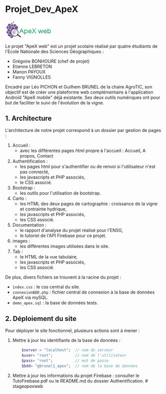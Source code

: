 # Projet_Dev_ApeX

<img src="./images/Logo_ApexWeb.png" alt="ApeX web Logo" width="150em" align="center"/>


Le projet "ApeX web" est un projet scolaire réalisé par quatre étudiants de l'Ecole Nationale des Sciences Géographiques :
*  Grégoire BONHOURE (chef de projet)
*  Etienne LEBRETON
*  Manon PAYOUX
*  Fanny VIGNOLLES

Encadré par Léo PICHON et Guilhem BRUNEL de la chaire AgroTIC, son objectif est de créer une plateforme web complémentaire à l'application Androïd "ApeX mobile" déjà existante. Ses deux outils numériques ont pour but de faciliter le suivi de l'évolution de la vigne.


## 1. Architecture

L'architecture de notre projet correspond à un dossier par gestion de pages :
1.  Accueil :
    *  avec les différentes pages html propre à l'accueil : Accueil, A propos, Contact
2.  Authentification :
    *  les pages html pour s'authentifier ou de renvoi si l'utilisateur n'est pas connecté,
    *  les javascripts et PHP associés,
    *  le CSS associé.
5.  Bootstrap :
    *  les outils pour l'utilisation de bootstrap.
4.  Carto :
    *  les HTML des deux pages de cartographie : croissance de la vigne et contrainte hydrique,
    *  les javascripts et PHP associés,
    *  les CSS associé.
5. Documentation :
    *  le rapport d'analyse du projet réalisé pour l'ENSG,
    *  le tutoriel de l'API Firebase pour ce projet.
6. images :
    *  les différentes images utilisées dans le site.
7.  Tab :
    *  le HTML de la vue tabulaire,
    *  les javascripts et PHP associés,
    *  les CSS associé.

De plus, divers fichiers se trouvent à la racine du projet :
*  `ìndex.css` : le css central du site.
*  `connexionBDD.php` : fichier central de connexion à la base de données ApeX via mySQL.
*  `demo_apex.sql` : la base de données tests.

## 2. Déploiement du site

Pour déployer le site fonctionnel, plusieurs actions sont à mener :
1. Mettre à jour les identifiants de la base de données :
    ```php
        $server = "localhost";  // nom du serveur
        $user= "root";          // nom de l'utilisateur
        $pass= "root";          // mot de passe
        $bdd= "gbrunel1_apex";  // nom de la base de données
    ```
2. Mettre à jour les informations du projet Firebase : consulter le TutoFirebase.pdf ou le README.md du dossier Authentification.
#   s t a g e _ a p e x _ w e b 
 
 